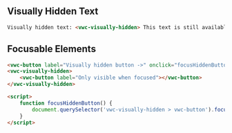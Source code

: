 ## Visually Hidden Text

```html preview
Visually hidden text: <vwc-visually-hidden> This text is still available to assistive technology. </vwc-visually-hidden>
```

## Focusable Elements

```html preview
<vwc-button label="Visually hidden button ->" onclick="focusHiddenButton()"></vwc-button>
<vwc-visually-hidden>
	<vwc-button label="Only visible when focused"></vwc-button>
</vwc-visually-hidden>

<script>
	function focusHiddenButton() {
		document.querySelector('vwc-visually-hidden > vwc-button').focus();
	}
</script>
```
